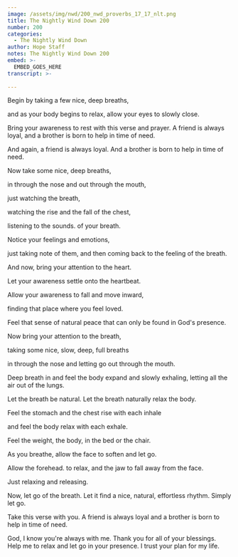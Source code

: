 ```yaml
---
image: /assets/img/nwd/200_nwd_proverbs_17_17_nlt.png
title: The Nightly Wind Down 200
number: 200
categories:
  - The Nightly Wind Down
author: Hope Staff
notes: The Nightly Wind Down 200
embed: >-
  EMBED_GOES_HERE
transcript: >-
  
---
```

Begin by taking a few nice, deep breaths,

and as your body begins to relax, allow your eyes to slowly close.

Bring your awareness to rest with this verse and prayer. A friend is always loyal, and a brother is born to help in time of need.

And again, a friend is always loyal. And a brother is born to help in time of need.

Now take some nice, deep breaths,

in through the nose and out through the mouth,

just watching the breath,

watching the rise and the fall of the chest,

listening to the sounds. of your breath.

Notice your feelings and emotions,

just taking note of them, and then coming back to the feeling of the breath.

And now, bring your attention to the heart.

Let your awareness settle onto the heartbeat.

Allow your awareness to fall and move inward,

finding that place where you feel loved.

Feel that sense of natural peace that can only be found in God's presence.

Now bring your attention to the breath,

taking some nice, slow, deep, full breaths

in through the nose and letting go out through the mouth.

Deep breath in and feel the body expand and slowly exhaling, letting all the air out of the lungs.

Let the breath be natural. Let the breath naturally relax the body.

Feel the stomach and the chest rise with each inhale

and feel the body relax with each exhale.

Feel the weight, the body, in the bed or the chair.

As you breathe, allow the face to soften and let go.

Allow the forehead. to relax, and the jaw to fall away from the face.

Just relaxing and releasing.

Now, let go of the breath. Let it find a nice, natural, effortless rhythm. Simply let go.

Take this verse with you. A friend is always loyal and a brother is born to help in time of need.

God, I know you're always with me. Thank you for all of your blessings. Help me to relax and let go in your presence. I trust your plan for my life.

